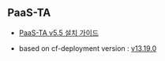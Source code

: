 ## PaaS-TA

- [PaaS-TA v5.5 설치 가이드](https://github.com/PaaS-TA/Guide-5.0-Ravioli/blob/v5.5.0/install-guide/paasta/PAAS-TA_CORE_INSTALL_GUIDE_V5.0.md)

- based on cf-deployment version : [v13.19.0](https://github.com/cloudfoundry/cf-deployment/tree/v13.19.0)